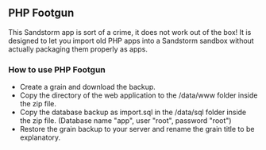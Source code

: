 ## PHP Footgun

This Sandstorm app is sort of a crime, it does not work out of the box! It is designed to let you import old PHP apps into a Sandstorm sandbox without actually packaging them properly as apps.

### How to use PHP Footgun

* Create a grain and download the backup.
* Copy the directory of the web application to the /data/www folder inside the zip file.
* Copy the database backup as import.sql in the /data/sql folder inside the zip file. (Database name "app", user "root", password "root")
* Restore the grain backup to your server and rename the grain title to be explanatory.

